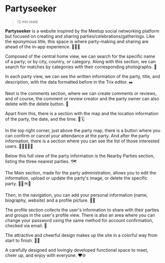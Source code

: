 # Partyseeker 
> <sup> (2 min read) </sup>

**Partyseeker** is a website inspired by the Meetup social networking platform but focused on creating and sharing parties/celebrations/gatherings.
Like the eponymous title, this space is where party-making and sharing are ahead of the in-app experience. 🧬🥳🎈

Composed of the central home view, we can search for the specific name of a party; or by city, country, or category.
Along with this section, we can search for matches by categories with their corresponding photographs. 📱

In each party view, we can see the written information of the party, title, and description, with the data formatted before in the Trix editor. ✒️

Next is the comments section, where we can create comments or reviews, and of course, the comment or review creator and the party owner can also delete with the delete button. 💬

Apart from this, there is a section with the map and the location information of the party, the date, and the time. 📍🗓️

In the top right corner, just above the party map, there is a button where you can confirm or cancel your attendance at the party.
And after the party information, there is a section where you can see the list of those interested users. 🙋🙋‍♀️🙋‍♂️

Below this full view of the party information is the Nearby Parties section, listing the three nearest parties. 🗺️

The Main section, made for the party administration, allows you to edit the information, upload or update the party's image, or delete the specific party. 🥂🎁🪅✨

Then, in the navigation, you can add your personal information (name, biography, website) and a profile picture. 🧑‍🚀

The profile section collects the user's information to share with their parties and groups in the user's profile view. 
There is also an area where you can change your password using the same method for account confirmation, checked via email. 📧

The attractive and cheerful design makes up the site in a colorful way from start to finish. 🐲🌈

A carefully designed and lovingly developed functional space to meet, cheer up, and enjoy with everyone. ❤️🌐
